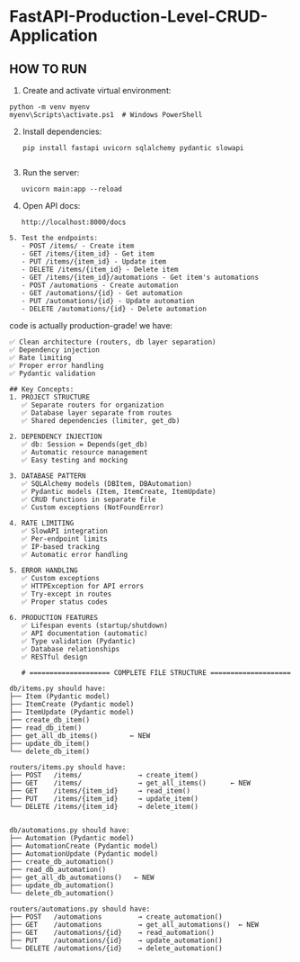 # FastAPI-Production-Level-CRUD-Application
## HOW TO RUN
1.  Create and activate virtual environment:
   ```
python -m venv myenv
myenv\Scripts\activate.ps1  # Windows PowerShell
```
  
2. Install dependencies:
   ```
   pip install fastapi uvicorn sqlalchemy pydantic slowapi
```
```
3. Run the server:
```
   uvicorn main:app --reload
   ```

4. Open API docs:
```
   http://localhost:8000/docs
   ```
```
5. Test the endpoints:
   - POST /items/ - Create item
   - GET /items/{item_id} - Get item
   - PUT /items/{item_id} - Update item
   - DELETE /items/{item_id} - Delete item
   - GET /items/{item_id}/automations - Get item's automations
   - POST /automations - Create automation
   - GET /automations/{id} - Get automation
   - PUT /automations/{id} - Update automation
   - DELETE /automations/{id} - Delete automation
```
code is actually production-grade! we have:
```
✅ Clean architecture (routers, db layer separation)
✅ Dependency injection
✅ Rate limiting
✅ Proper error handling
✅ Pydantic validation

## Key Concepts:
1. PROJECT STRUCTURE
   ✅ Separate routers for organization
   ✅ Database layer separate from routes
   ✅ Shared dependencies (limiter, get_db)

2. DEPENDENCY INJECTION
   ✅ db: Session = Depends(get_db)
   ✅ Automatic resource management
   ✅ Easy testing and mocking

3. DATABASE PATTERN
   ✅ SQLAlchemy models (DBItem, DBAutomation)
   ✅ Pydantic models (Item, ItemCreate, ItemUpdate)
   ✅ CRUD functions in separate file
   ✅ Custom exceptions (NotFoundError)

4. RATE LIMITING
   ✅ SlowAPI integration
   ✅ Per-endpoint limits
   ✅ IP-based tracking
   ✅ Automatic error handling

5. ERROR HANDLING
   ✅ Custom exceptions
   ✅ HTTPException for API errors
   ✅ Try-except in routes
   ✅ Proper status codes

6. PRODUCTION FEATURES
   ✅ Lifespan events (startup/shutdown)
   ✅ API documentation (automatic)
   ✅ Type validation (Pydantic)
   ✅ Database relationships
   ✅ RESTful design
```
```
   # ==================== COMPLETE FILE STRUCTURE ====================

db/items.py should have:
├── Item (Pydantic model)
├── ItemCreate (Pydantic model)
├── ItemUpdate (Pydantic model)
├── create_db_item()
├── read_db_item()
├── get_all_db_items()        ← NEW
├── update_db_item()
└── delete_db_item()

routers/items.py should have:
├── POST   /items/              → create_item()
├── GET    /items/              → get_all_items()      ← NEW
├── GET    /items/{item_id}     → read_item()
├── PUT    /items/{item_id}     → update_item()
└── DELETE /items/{item_id}     → delete_item()


db/automations.py should have:
├── Automation (Pydantic model)
├── AutomationCreate (Pydantic model)
├── AutomationUpdate (Pydantic model)
├── create_db_automation()
├── read_db_automation()
├── get_all_db_automations()   ← NEW
├── update_db_automation()
└── delete_db_automation()

routers/automations.py should have:
├── POST   /automations         → create_automation()
├── GET    /automations         → get_all_automations()  ← NEW
├── GET    /automations/{id}    → read_automation()
├── PUT    /automations/{id}    → update_automation()
└── DELETE /automations/{id}    → delete_automation()

```
